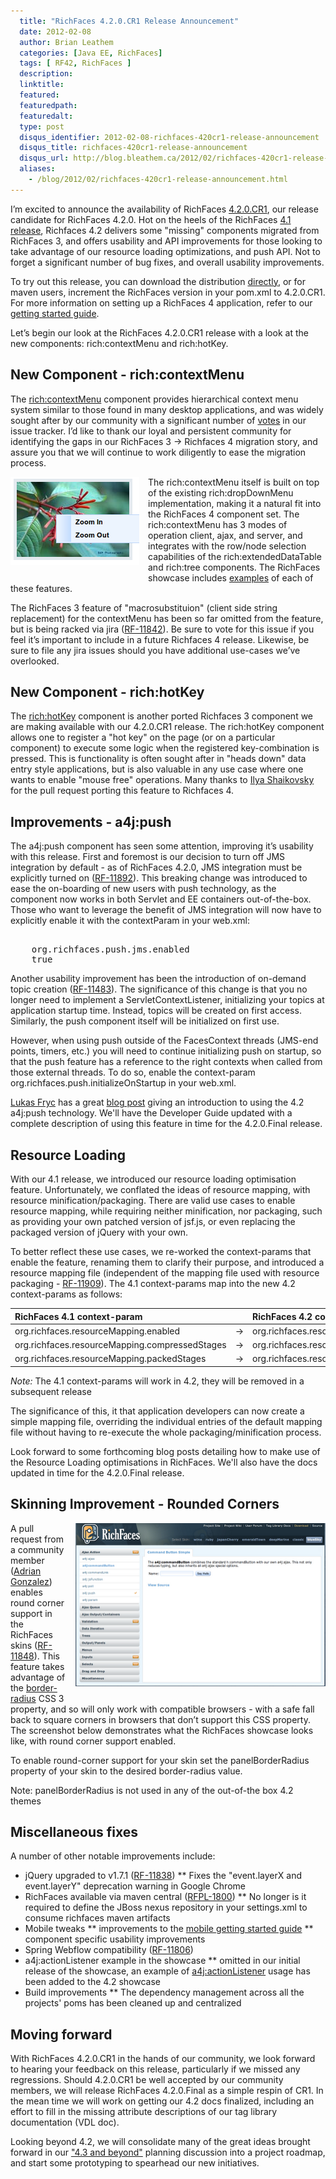 ```yaml
---
  title: "RichFaces 4.2.0.CR1 Release Announcement"
  date: 2012-02-08
  author: Brian Leathem
  categories: [Java EE, RichFaces]
  tags: [ RF42, RichFaces ]
  description:
  linktitle:
  featured:
  featuredpath:
  featuredalt:
  type: post
  disqus_identifier: 2012-02-08-richfaces-420cr1-release-announcement
  disqus_title: richfaces-420cr1-release-announcement
  disqus_url: http://blog.bleathem.ca/2012/02/richfaces-420cr1-release-announcement.html
  aliases:
    - /blog/2012/02/richfaces-420cr1-release-announcement.html
---
```


I’m excited to announce the availability of RichFaces <a href="https://issues.jboss.org/secure/ReleaseNote.jspa?projectId=12310341&amp;version=12318573">4.2.0.CR1</a>, our release candidate for RichFaces 4.2.0.  Hot on the heels of the RichFaces <a href="http://blog.bleathem.ca/2011/12/richfaces-410final-release-announcement.html">4.1 release</a>, Richfaces 4.2 delivers some "missing" components migrated from RichFaces 3, and offers usability and API improvements for those looking to take advantage of our resource loading optimizations, and push API.  Not to forget a significant number of bug fixes, and overall usability improvements.

To try out this release, you can download the distribution <a href="http://www.jboss.org/richfaces/download/milestones">directly</a>, or for maven users, increment the RichFaces version in your pom.xml to 4.2.0.CR1. For more information on setting up a RichFaces 4 application, refer to our <a href="http://community.jboss.org/wiki/GettingstartedwithRichFaces4x">getting started guide</a>.

Let’s begin our look at the RichFaces 4.2.0.CR1 release with a look at the new components: rich:contextMenu and rich:hotKey.

## New Component - rich:contextMenu

The <a href="http://showcase.richfaces.org/richfaces/component-sample.jsf?demo=contextMenu">rich:contextMenu</a> component provides hierarchical context menu system similar to those found in many desktop applications, and was widely sought after by our community with a significant number of <a href="https://issues.jboss.org/browse/RF-10197">votes</a> in our issue tracker.  I’d like to thank our loyal and persistent community for identifying the gaps in our RichFaces 3 -> Richfaces 4 migration story, and assure you that we will continue to work diligently to ease the migration process.

<a href="/img/blog/2012-02-08-richfaces-420cr1-release-announcement/contextMenu.png" imageanchor="1" style="clear: left; float: left; margin-bottom: 1em; margin-right: 1em;"><img border="0" src="/img/blog/2012-02-08-richfaces-420cr1-release-announcement/contextMenu.png" /></a>The rich:contextMenu itself is built on top of the existing rich:dropDownMenu implementation, making it a natural fit into the RichFaces 4 component set.  The rich:contextMenu has 3 modes of operation client, ajax, and server, and integrates with the row/node selection capabilities of the rich:extendedDataTable and rich:tree components.  The RichFaces showcase includes <a href="http://showcase.richfaces.org/richfaces/component-sample.jsf?demo=contextMenu">examples</a> of each of these features.

The RichFaces 3 feature of "macrosubstituion" (client side string replacement) for the contextMenu has been so far omitted from the feature, but is being racked via jira (<a href="https://issues.jboss.org/browse/RF-11842">RF-11842</a>).  Be sure to vote for this issue if you feel it’s important to include in a future Richfaces 4 release.  Likewise, be sure to file any jira issues should you have additional use-cases we’ve overlooked.

## New Component - rich:hotKey

The <a href="http://showcase.richfaces.org/richfaces/component-sample.jsf?demo=hotKey">rich:hotKey</a> component is another ported Richfaces 3 component we are making available with our 4.2.0.CR1 release.  The rich:hotKey component allows one to register a "hot key" on the page (or on a particular component) to execute some logic when the registered key-combination is pressed.  This is functionality is often sought after in "heads down" data entry style applications, but is also valuable in any use case where one wants to enable "mouse free" operations.  Many thanks to <a href="https://community.jboss.org/people/ilya_shaikovsky">Ilya Shaikovsky</a> for the pull request porting this feature to Richfaces 4.

## Improvements - a4j:push

The a4j:push component has seen some attention, improving it’s usability with this release.  First and foremost is our decision to turn off JMS integration by default - as of RichFaces 4.2.0, JMS integration must be explicitly turned on (<a href="https://issues.jboss.org/browse/RF-11892">RF-11892</a>).  This breaking change was introduced to ease the on-boarding of new users with push technology, as the component now works in both Servlet and EE containers out-of-the-box.  Those who want to leverage the benefit of JMS integration will now have to explicitly enable it with the contextParam in your web.xml:

<pre class="prettyprint"><context-param>
    <param-name>org.richfaces.push.jms.enabled</param-name>
    <param-value>true</param-value>
</context-param></pre>

Another usability improvement has been the introduction of on-demand topic creation (<a href="https://issues.jboss.org/browse/RF-11483">RF-11483</a>).  The significance of this change is that you no longer need to implement a ServletContextListener, initializing your topics at application startup time.  Instead, topics will be created on first access.  Similarly, the push component itself will be initialized on first use.

However, when using push outside of the FacesContext threads (JMS-end points, timers, etc.) you will need to continue initializing push on startup, so that the push feature has a reference to the right contexts when called from those external threads.  To do so, enable the  context-param org.richfaces.push.initializeOnStartup in your web.xml.

<a href="https://community.jboss.org/people/lfryc">Lukas Fryc</a> has a great <a href="http://rik-ansikter.blogspot.com/2012/02/configuring-richfaces-push-with-42.html">blog post</a> giving an introduction to using the 4.2 a4j:push technology.  We'll have the Developer Guide updated with a complete description of using this feature in time for the 4.2.0.Final release.

## Resource Loading

With our 4.1 release, we introduced our resource loading optimisation feature.  Unfortunately, we conflated the ideas of resource mapping, with resource minification/packaging.  There are valid use cases to enable resource mapping, while requiring neither minification, nor packaging, such as providing your own patched version of jsf.js, or even replacing the packaged version of jQuery with your own.

To better reflect these use cases, we re-worked the context-params that enable the feature, renaming them to clarify their purpose, and introduced a resource mapping file (independent of the mapping file used with resource packaging - <a href="https://issues.jboss.org/browse/RF-11909">RF-11909</a>).  The 4.1 context-params map into the new 4.2 context-params as follows:

| RichFaces 4.1 context-param |  | RichFaces 4.2 context-param |
| :--- | ---- | :--- |
| org.richfaces.resourceMapping.enabled | &rarr;  | org.richfaces.resourceOptimization.enabled |
| org.richfaces.resourceMapping.compressedStages | &rarr; | org.richfaces.resourceOptimization.compressionStages |
| org.richfaces.resourceMapping.packedStages | &rarr; |org.richfaces.resourceOptimization.packagingStages |

*Note:* The 4.1 context-params will work in 4.2, they will be removed in a subsequent release

The significance of this, it that application developers can now create a simple mapping file, overriding the individual entries of the default mapping file without having to re-execute the whole packaging/minification process.

Look forward to some forthcoming blog posts detailing how to make use of the Resource Loading optimisations in RichFaces.  We'll also have the docs updated in time for the 4.2.0.Final release.

## Skinning Improvement - Rounded Corners

<a href="/img/blog/2012-02-08-richfaces-420cr1-release-announcement/round2.png" imageanchor="1" style="clear: right; float: right; margin-bottom: 1em; margin-left: 1em;"><img border="0" height="261" src="/img/blog/2012-02-08-richfaces-420cr1-release-announcement/round2.png" width="400" /></a>A pull request from a community member (<a href="https://community.jboss.org/people/gonzalad">Adrian Gonzalez</a>) enables round corner support in the RichFaces skins (<a href="https://issues.jboss.org/browse/RF-11848">RF-11848</a>).   This feature takes advantage of the <a href="http://www.w3schools.com/cssref/css3_pr_border-radius.asp">border-radius</a> CSS 3 property, and so will only work with compatible browsers - with a safe fall back to square corners in browsers that don’t support this CSS property.  The screenshot below demonstrates what the RichFaces showcase looks like, with round corner support enabled.

To enable round-corner support for your skin set the panelBorderRadius property of your skin to the desired border-radius value.

Note: panelBorderRadius is not used in any of the out-of-the box 4.2 themes

## Miscellaneous fixes

A number of other notable improvements include:

* jQuery upgraded to v1.7.1 (<a href="https://issues.jboss.org/browse/RF-11838">RF-11838</a>)
** Fixes the "event.layerX and event.layerY" deprecation warning in Google Chrome
* RichFaces available via maven central (<a href="https://issues.jboss.org/browse/RFPL-1800">RFPL-1800</a>)
** No longer is it required to define the JBoss nexus repository in your settings.xml to consume richfaces maven artifacts
* Mobile tweaks
** improvements to the <a href="https://community.jboss.org/wiki/GettingStartedWithMobileRichFaces">mobile getting started guide</a>
** component specific usability improvements
* Spring Webflow compatibility (<a href="https://issues.jboss.org/browse/RF-11806">RF-11806</a>)
* a4j:actionListener example in the showcase
** omitted in our initial release of the showcase, an example of <a href="http://showcase.richfaces.org/richfaces/component-sample.jsf?demo=actionListener">a4j:actionListener</a> usage has been added to the 4.2 showcase
* Build improvements
** The dependency management across all the projects' poms has been cleaned up and centralized

## Moving forward

With RichFaces 4.2.0.CR1 in the hands of our community, we look forward to hearing your feedback on this release, particularly if we missed any regressions.  Should 4.2.0.CR1 be well accepted by our community members, we will release RichFaces 4.2.0.Final as a simple respin of CR1.  In the mean time we will work on getting our 4.2 docs finalized, including an effort to fill in the missing attribute descriptions of our tag library documentation (VDL doc).

Looking beyond 4.2, we will consolidate many of the great ideas brought forward in our <a href="https://community.jboss.org/thread/175973">"4.3 and beyond"</a> planning discussion into a project roadmap, and start some prototyping to spearhead our new initiatives.
